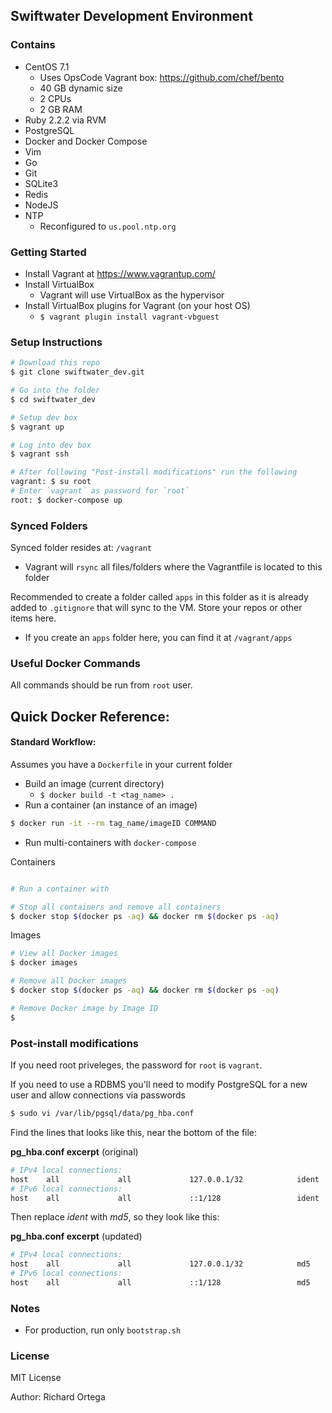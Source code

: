 ## Swiftwater Development Environment

### Contains
- CentOS 7.1
  - Uses OpsCode Vagrant box: https://github.com/chef/bento
  - 40 GB dynamic size
  - 2 CPUs
  - 2 GB RAM
- Ruby 2.2.2 via RVM
- PostgreSQL
- Docker and Docker Compose
- Vim
- Go
- Git
- SQLite3
- Redis
- NodeJS
- NTP
  - Reconfigured to `us.pool.ntp.org`

### Getting Started
- Install Vagrant at https://www.vagrantup.com/
- Install VirtualBox
  - Vagrant will use VirtualBox as the hypervisor
- Install VirtualBox plugins for Vagrant (on your host OS)
  - `$ vagrant plugin install vagrant-vbguest`

### Setup Instructions

```bash
# Download this repo
$ git clone swiftwater_dev.git

# Go into the folder
$ cd swiftwater_dev

# Setup dev box
$ vagrant up

# Log into dev box
$ vagrant ssh

# After following "Post-install modifications" run the following
vagrant: $ su root
# Enter `vagrant` as password for `root`
root: $ docker-compose up
```

### Synced Folders
Synced folder resides at: `/vagrant`
- Vagrant will `rsync` all files/folders where the Vagrantfile is located to this folder

Recommended to create a folder called `apps` in this folder as it is already added to `.gitignore` that will sync to the VM. Store your repos or other items here.
- If you create an `apps` folder here, you can find it at `/vagrant/apps`


### Useful Docker Commands
All commands should be run from `root` user.

Quick Docker Reference:
  -


#### Standard Workflow:
Assumes you have a `Dockerfile` in your current folder
- Build an image (current directory)
  - `$ docker build -t <tag_name> .`
- Run a container (an instance of an image)

```bash
$ docker run -it --rm tag_name/imageID COMMAND
```

- Run multi-containers with `docker-compose`

Containers
```bash

# Run a container with

# Stop all containers and remove all containers
$ docker stop $(docker ps -aq) && docker rm $(docker ps -aq)
```

Images
```bash
# View all Docker images
$ docker images

# Remove all Docker images
$ docker stop $(docker ps -aq) && docker rm $(docker ps -aq)

# Remove Docker image by Image ID
$
```

### Post-install modifications
If you need root priveleges, the password for `root` is `vagrant`.

If you need to use a RDBMS you'll need to modify PostgreSQL for a new user and allow connections via passwords
```bash
$ sudo vi /var/lib/pgsql/data/pg_hba.conf
```

Find the lines that looks like this, near the bottom of the file:

**pg_hba.conf excerpt** (original)
```bash
# IPv4 local connections:
host    all             all             127.0.0.1/32            ident
# IPv6 local connections:
host    all             all             ::1/128                 ident
```
Then replace *ident* with *md5*, so they look like this:

**pg_hba.conf excerpt** (updated)
```bash
# IPv4 local connections:
host    all             all             127.0.0.1/32            md5
# IPv6 local connections:
host    all             all             ::1/128                 md5
```

### Notes
- For production, run only `bootstrap.sh`

### License
MIT License

Author: Richard Ortega

